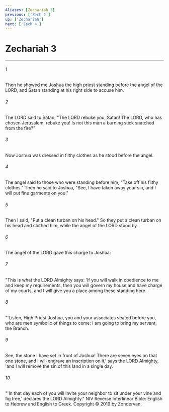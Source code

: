 ```yaml
---
Aliases: [Zechariah 3]
previous: ['Zech 2']
up: ['Zechariah']
next: ['Zech 4']
---
```

# Zechariah 3

***


###### 1 
Then he showed me Joshua the high priest standing before the angel of the LORD, and Satan standing at his right side to accuse him. 

###### 2 
The LORD said to Satan, "The LORD rebuke you, Satan! The LORD, who has chosen Jerusalem, rebuke you! Is not this man a burning stick snatched from the fire?" 

###### 3 
Now Joshua was dressed in filthy clothes as he stood before the angel. 

###### 4 
The angel said to those who were standing before him, "Take off his filthy clothes." Then he said to Joshua, "See, I have taken away your sin, and I will put fine garments on you." 

###### 5 
Then I said, "Put a clean turban on his head." So they put a clean turban on his head and clothed him, while the angel of the LORD stood by. 

###### 6 
The angel of the LORD gave this charge to Joshua: 

###### 7 
"This is what the LORD Almighty says: 'If you will walk in obedience to me and keep my requirements, then you will govern my house and have charge of my courts, and I will give you a place among these standing here. 

###### 8 
"'Listen, High Priest Joshua, you and your associates seated before you, who are men symbolic of things to come: I am going to bring my servant, the Branch. 

###### 9 
See, the stone I have set in front of Joshua! There are seven eyes on that one stone, and I will engrave an inscription on it,' says the LORD Almighty, 'and I will remove the sin of this land in a single day. 

###### 10 
"'In that day each of you will invite your neighbor to sit under your vine and fig tree,' declares the LORD Almighty." NIV Reverse Interlinear Bible: English to Hebrew and English to Greek. Copyright © 2019 by Zondervan.
